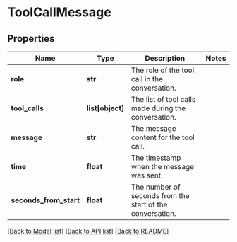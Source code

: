 # ToolCallMessage

## Properties
Name | Type | Description | Notes
------------ | ------------- | ------------- | -------------
**role** | **str** | The role of the tool call in the conversation. | 
**tool_calls** | **list[object]** | The list of tool calls made during the conversation. | 
**message** | **str** | The message content for the tool call. | 
**time** | **float** | The timestamp when the message was sent. | 
**seconds_from_start** | **float** | The number of seconds from the start of the conversation. | 

[[Back to Model list]](../README.md#documentation-for-models) [[Back to API list]](../README.md#documentation-for-api-endpoints) [[Back to README]](../README.md)

